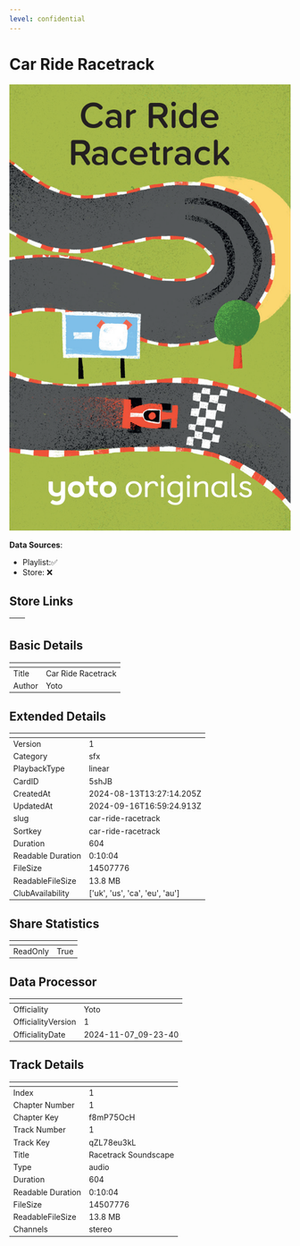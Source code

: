 ```yaml
---
level: confidential
---
```

# Car Ride Racetrack

![card_[5shJB].png](../../img/cards/card_[5shJB].png)

**Data Sources**: 

- Playlist:✅
- Store: ❌


## Store Links

| <!-- --> | <!-- --> |
| - | - |


## Basic Details

| <!-- --> | <!-- --> |
| - | - |
| Title | Car Ride Racetrack |
| Author | Yoto |


## Extended Details

| <!-- --> | <!-- --> |
| - | - |
| Version | 1 |
| Category | sfx |
| PlaybackType | linear |
| CardID | 5shJB |
| CreatedAt | 2024-08-13T13:27:14.205Z |
| UpdatedAt | 2024-09-16T16:59:24.913Z |
| slug | car-ride-racetrack |
| Sortkey | car-ride-racetrack |
| Duration | 604 |
| Readable Duration | 0:10:04 |
| FileSize | 14507776 |
| ReadableFileSize | 13.8 MB |
| ClubAvailability | ['uk', 'us', 'ca', 'eu', 'au'] |


## Share Statistics

| <!-- --> | <!-- --> |
| - | - |
| ReadOnly | True |


## Data Processor

| <!-- --> | <!-- --> |
| - | - |
| Officiality | Yoto
| OfficialityVersion | 1
| OfficialityDate | 2024-11-07_09-23-40


## Track Details

| <!-- --> | <!-- --> |
| - | - |
| Index | 1 |
| Chapter Number | 1 |
| Chapter Key | f8mP75OcH |
| Track Number | 1 |
| Track Key | qZL78eu3kL |
| Title | Racetrack Soundscape |
| Type | audio |
| Duration | 604 |
| Readable Duration | 0:10:04 |
| FileSize | 14507776 |
| ReadableFileSize | 13.8 MB |
| Channels | stereo |


